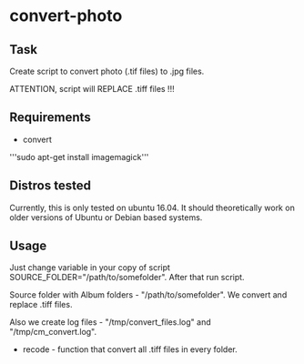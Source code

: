 # convert-photo

Task
------------
Create script to convert photo (.tif files) to .jpg files.

ATTENTION, script will REPLACE .tiff files !!!

Requirements
------------
- convert

'''sudo apt-get install imagemagick'''

Distros tested
------------

Currently, this is only tested on ubuntu 16.04. It should theoretically work on older versions of Ubuntu or Debian based systems.

Usage
------------
Just change variable in your copy of script SOURCE_FOLDER="/path/to/somefolder". After that run script.

Source folder with Album folders - "/path/to/somefolder".
We convert and replace .tiff files.

Also we create log files - "/tmp/convert_files.log" and "/tmp/cm_convert.log".

- recode - function that convert all .tiff files in every folder.
